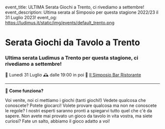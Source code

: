 event_title: ULTIMA Serata Giochi a Trento, ci rivediamo a settembre!
event_description: Ultima serata al Simposio per questa stagione 2022/23 il 31 Luglio 2023!
event_og: https://ludimus.it/static/img/events/default_trento.png

# Serata Giochi da Tavolo a Trento

### Ultima serata Ludimus a Trento per questa stagione, ci rivediamo a settembre!

📅 Lunedì 31 Luglio
🕰 dalle 19:00 in poi
📍 [Il Simposio Bar Ristorante](https://g.page/ilsimposiotrento?share)

---

🎲 **Come funziona?**

Voi venite, noi ci mettiamo i giochi (tanti giochi!)
Vedete qualcosa che conoscete? Potete giocarci!
Volete provare qualcosa ma non ne conoscete le regole? I nostri esperti saranno pronti a spiegarvi tutto quel che c'è da sapere.
Non avete mai provato un gioco da tavolo in vita vostra, ma siete curiosi? Fate un salto, abbiamo il gioco adatto a voi!